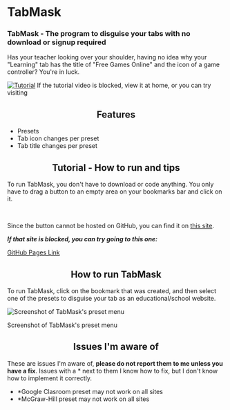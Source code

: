 # TabMask

### TabMask - The program to disguise your tabs with no download or signup required
Has your teacher looking over your shoulder, having no idea why your "Learning" tab has the title of "Free Games Online" and the icon of a game controller? You're in luck.

[![Tutorial](https://i.imgur.com/ZniqIDD.png)](https://mega.nz/embed/4f5RETgD#5XMOylvGfdqdLSDQxae3sWV-bxO6A1nNnfubivMpvs)
If the tutorial video is blocked, view it at home, or you can try visiting 






<h2 align="center">Features</h2>

- Presets
- Tab icon changes per preset
- Tab title changes per preset

<h2 align="center">Tutorial - How to run and tips</h2>

To run TabMask, you don't have to download or code anything. You only have to drag a button to an empty area on your bookmarks bar and click on it.

<br>

Since the button cannot be hosted on GitHub, you can find it on [this site](https://1728.saraw25307.repl.co).

*__If that site is blocked, you can try going to this one:__*

[GitHub Pages Link](https://bananadev-frfr.github.io/TabMask)

<h2 align="center">How to run TabMask</h2>

To run TabMask, click on the bookmark that was created, and then select one of the presets to disguise your tab as an educational/school website.



![Screenshot of TabMask's preset menu](https://user-images.githubusercontent.com/131310543/234988428-2fce7d33-91ac-40a1-b39a-c2d28adf00c5.png)

Screenshot of TabMask's preset menu


<h2 align="center">Issues I'm aware of</h2>

These are issues I'm aware of, __please do not report them to me unless you have a fix__. Issues with a * next to them I know how to fix, but I don't know how to implement it correctly.

- *Google Clasroom preset may not work on all sites
- *McGraw-Hill preset may not work on all sites
